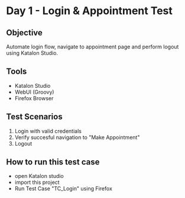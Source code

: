 # Day 1 - Login & Appointment Test

## Objective

Automate login flow, navigate to appointment page and perform logout using Katalon Studio.

## Tools
- Katalon Studio
- WebUI (Groovy)
- Firefox Browser

## Test Scenarios
1. Login with valid credentials
2. Verify succesful navigation to "Make Appointment"
3. Logout

## How to run this test case
- open Katalon studio
- import this project
- Run Test Case "TC_Login" using Firefox


